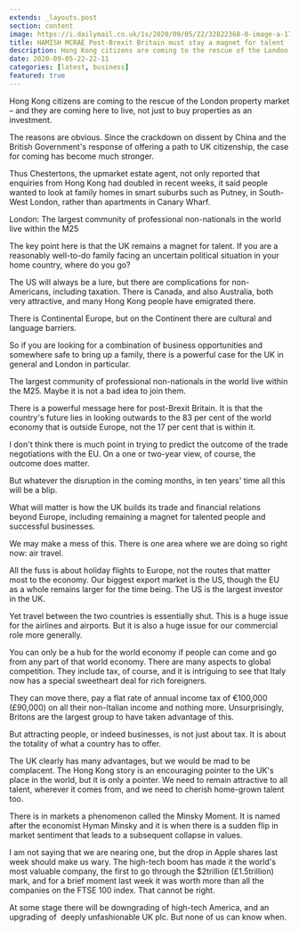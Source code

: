 ```yaml
---
extends: _layouts.post
section: content
image: https://i.dailymail.co.uk/1s/2020/09/05/22/32822368-0-image-a-177_1599340403707.jpg 
title: HAMISH MCRAE Post-Brexit Britain must stay a magnet for talent 
description: Hong Kong citizens are coming to the rescue of the London property market - and they are coming here to live, not just to buy properties as an investment. 
date: 2020-09-05-22-22-11 
categories: [latest, business] 
featured: true 
--- 
```

Hong Kong citizens are coming to the rescue of the London property market – and they are coming here to live, not just to buy properties as an investment.

The reasons are obvious. Since the crackdown on dissent by China and the British Government's response of offering a path to UK citizenship, the case for coming has become much stronger.

Thus Chestertons, the upmarket estate agent, not only reported that enquiries from Hong Kong had doubled in recent weeks, it said people wanted to look at family homes in smart suburbs such as Putney, in South-West London, rather than apartments in Canary Wharf.

London: The largest community of professional non-nationals in the world live within the M25 

The key point here is that the UK remains a magnet for talent. If you are a reasonably well-to-do family facing an uncertain political situation in your home country, where do you go?

The US will always be a lure, but there are complications for non-Americans, including taxation. There is Canada, and also Australia, both very attractive, and many Hong Kong people have emigrated there.

There is Continental Europe, but on the Continent there are cultural and language barriers.

So if you are looking for a combination of business opportunities and somewhere safe to bring up a family, there is a powerful case for the UK in general and London in particular.

The largest community of professional non-nationals in the world live within the M25. Maybe it is not a bad idea to join them.

There is a powerful message here for post-Brexit Britain. It is that the country's future lies in looking outwards to the 83 per cent of the world economy that is outside Europe, not the 17 per cent that is within it. 

I don't think there is much point in trying to predict the outcome of the trade negotiations with the EU. On a one or two-year view, of course, the outcome does matter.

But whatever the disruption in the coming months, in ten years' time all this will be a blip.

What will matter is how the UK builds its trade and financial relations beyond Europe, including remaining a magnet for talented people and successful businesses.

We may make a mess of this. There is one area where we are doing so right now: air travel.

All the fuss is about holiday flights to Europe, not the routes that matter most to the economy. Our biggest export market is the US, though the EU as a whole remains larger for the time being. The US is the largest investor in the UK.

Yet travel between the two countries is essentially shut. This is a huge issue for the airlines and airports. But it is also a huge issue for our commercial role more generally.

You can only be a hub for the world economy if people can come and go from any part of that world economy. There are many aspects to global competition. They include tax, of course, and it is intriguing to see that Italy now has a special sweetheart deal for rich foreigners.

They can move there, pay a flat rate of annual income tax of €100,000 (£90,000) on all their non-Italian income and nothing more. Unsurprisingly, Britons are the largest group to have taken advantage of this.

But attracting people, or indeed businesses, is not just about tax. It is about the totality of what a country has to offer.

The UK clearly has many advantages, but we would be mad to be complacent. The Hong Kong story is an encouraging pointer to the UK's place in the world, but it is only a pointer. We need to remain attractive to all talent, wherever it comes from, and we need to cherish home-grown talent too.

There is in markets a phenomenon called the Minsky Moment. It is named after the economist Hyman Minsky and it is when there is a sudden flip in market sentiment that leads to a subsequent collapse in values.

I am not saying that we are nearing one, but the drop in Apple shares last week should make us wary. The high-tech boom has made it the world's most valuable company, the first to go through the $2trillion (£1.5trillion) mark, and for a brief moment last week it was worth more than all the companies on the FTSE 100 index. That cannot be right.

At some stage there will be downgrading of high-tech America, and an upgrading of  deeply unfashionable UK plc. But none of us can know when.

